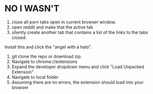 # NO I WASN'T

1. close all porn tabs open in current browser window.
2. open reddit and make that the active tab
3. silently create another tab that contains a list of the links to the tabs closed.

Install this and click the "angel with a halo".

1. git clone the repo or download zip.
2. Navigate to chrome://extensions
3. Expand the developer dropdown menu and click "Load Unpacked Extension"
4. Navigate to local folder
5. Assuming there are no errors, the extension should load into your browser

